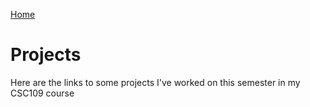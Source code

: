 [Home](./)

# Projects

Here are the links to some projects I've worked on this semester in my CSC109 course
